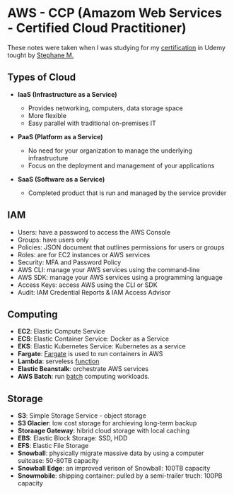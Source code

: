 # AWS - CCP (Amazom Web Services - Certified Cloud Practitioner)

These notes were taken when I was studying for my [certification](https://github.com/ibrahima1289/kura-labs-academy/blob/main/certifications/aws-ccp/AWS-CCP-Certificate-Udemy.pdf) in Udemy tought by [Stephane M.](https://www.udemy.com/course/aws-certified-cloud-practitioner-new/)

## Types of Cloud

* **IaaS (Infrastructure as a Service)**
  * Provides networking, computers, data storage space
  * More flexible
  * Easy parallel with traditional on-premises IT
  
* **PaaS (Platform as a Service)**
  * No need for your organization to manage the underlying infrastructure
  * Focus on the deployment and management of your applications

* **SaaS (Software as a Service)**
  * Completed product that is run and managed by the service provider

## IAM 

* Users: have a password to access the AWS Console
* Groups: have users only
* Policies: JSON document that outlines permissions for users or groups
* Roles: are for EC2 instances or AWS services
* Security: MFA and Password Policy
* AWS CLI: manage your AWS services using the command-line
* AWS SDK: manage your AWS services using a programming language
* Access Keys: access AWS using the CLI or SDK
* Audit: IAM Credential Reports & IAM Access Advisor

## Computing

* **EC2**: Elastic Compute Service
* **ECS**: Elastic Container Service: Docker as a Service
* **EKS**: Elastic Kubernetes Service: Kubernetes as a service
* **Fargate**: [Fargate](https://docs.aws.amazon.com/AmazonECS/latest/userguide/what-is-fargate.html) is used to run containers in AWS
* **Lambda**: serveless [function](https://docs.aws.amazon.com/lambda/latest/dg/welcome.html) 
* **Elastic Beanstalk**: orchestrate AWS services
* **AWS Batch**: run [batch](https://docs.aws.amazon.com/batch/latest/userguide/what-is-batch.html) computing workloads.

## Storage

* **S3**: Simple Storage Service - object storage
* **S3 Glacier**: low cost storage for archieving long-term backup
* **Storaage Gateway**: hibrid cloud storage with local caching
* **EBS**: Elastic Block Storage: SSD, HDD
* **EFS**: Elastic File Storage
* **Snowball**: physically migrate massive data by using a computer suitcase: 50-80TB capacity
 * **Snowball Edge**: an improved verison of Snowball: 100TB capacity
 * **Snowmobile**: shipping container: pulled by a semi-trailer truch: 100PB capacity
 
## 
